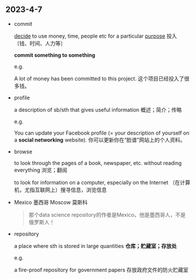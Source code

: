 ## 2023-4-7

- commit

  [decide](dic://decide) to use money, time, people etc for a particular [purpose](dic://purpose)	投入〔钱、时间、人力等〕

  **commit something to something**

  e.g.

  A lot of money has been committed to this project.	这个项目已经投入了很多钱。
- profile

  a description of sb/sth that gives useful information 概述；简介；传略

  e.g.

  You can update your Facebook profile (= your description of yourself on a **social networking** website). 你可以更新你在“脸谱”网站上的个人资料。
- browse

  to look through the pages of a book, newspaper, etc. without reading everything 浏览；翻阅

  to look for information on a computer, especially on the Internet （在计算机，尤指互联网上）搜寻信息，浏览信息
- Mexico 墨西哥 Moscow 莫斯科

  > 那个data science repository的作者是Mexico，他是墨西哥人，不是俄罗斯人！

- repository

  a place where sth is stored in large quantities **仓库；贮藏室；存放处**

  e.g.

  a fire-proof repository for government papers 存放政府文件的防火贮藏室
